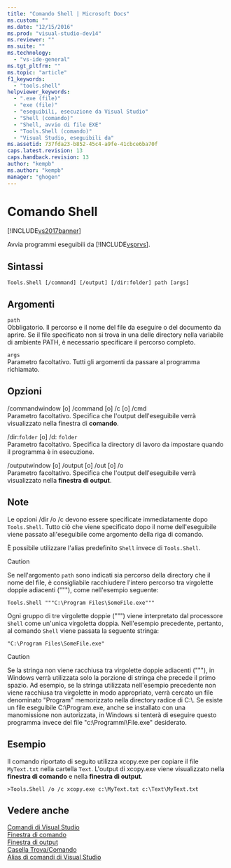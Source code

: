 ```yaml
---
title: "Comando Shell | Microsoft Docs"
ms.custom: ""
ms.date: "12/15/2016"
ms.prod: "visual-studio-dev14"
ms.reviewer: ""
ms.suite: ""
ms.technology: 
  - "vs-ide-general"
ms.tgt_pltfrm: ""
ms.topic: "article"
f1_keywords: 
  - "tools.shell"
helpviewer_keywords: 
  - ".exe (file)"
  - "exe (file)"
  - "eseguibili, esecuzione da Visual Studio"
  - "Shell (comando)"
  - "Shell, avvio di file EXE"
  - "Tools.Shell (comando)"
  - "Visual Studio, eseguibili da"
ms.assetid: 737fda23-b852-45c4-a9fe-41cbce6ba70f
caps.latest.revision: 13
caps.handback.revision: 13
author: "kempb"
ms.author: "kempb"
manager: "ghogen"
---
```

# Comando Shell
[!INCLUDE[vs2017banner](../../code-quality/includes/vs2017banner.md)]

Avvia programmi eseguibili da [!INCLUDE[vsprvs](../../code-quality/includes/vsprvs_md.md)].  
  
## Sintassi  
  
```  
Tools.Shell [/command] [/output] [/dir:folder] path [args]  
```  
  
## Argomenti  
 `path`  
 Obbligatorio.  Il percorso e il nome del file da eseguire o del documento da aprire.  Se il file specificato non si trova in una delle directory nella variabile di ambiente PATH, è necessario specificare il percorso completo.  
  
 `args`  
 Parametro facoltativo.  Tutti gli argomenti da passare al programma richiamato.  
  
## Opzioni  
 \/commandwindow \[o\] \/command \[o\] \/c \[o\] \/cmd  
 Parametro facoltativo.  Specifica che l'output dell'eseguibile verrà visualizzato nella finestra di **comando**.  
  
 \/dir:`folder` \[o\] \/d: `folder`  
 Parametro facoltativo.  Specifica la directory di lavoro da impostare quando il programma è in esecuzione.  
  
 \/outputwindow \[o\] \/output \[o\] \/out \[o\] \/o  
 Parametro facoltativo.  Specifica che l'output dell'eseguibile verrà visualizzato nella **finestra di output**.  
  
## Note  
 Le opzioni \/dir \/o \/c devono essere specificate immediatamente dopo `Tools.Shell`.  Tutto ciò che viene specificato dopo il nome dell'eseguibile viene passato all'eseguibile come argomento della riga di comando.  
  
 È possibile utilizzare l'alias predefinito `Shell` invece di `Tools.Shell`.  
  
> [!CAUTION]
>  Se nell'argomento `path` sono indicati sia percorso della directory che il nome del file, è consigliabile racchiudere l'intero percorso tra virgolette doppie adiacenti \("""\), come nell'esempio seguente:  
  
```  
Tools.Shell """C:\Program Files\SomeFile.exe"""  
```  
  
 Ogni gruppo di tre virgolette doppie \("""\) viene interpretato dal processore `Shell` come un'unica virgoletta doppia.  Nell'esempio precedente, pertanto, al comando `Shell` viene passata la seguente stringa:  
  
```  
"C:\Program Files\SomeFile.exe"  
```  
  
> [!CAUTION]
>  Se la stringa non viene racchiusa tra virgolette doppie adiacenti \("""\), in Windows verrà utilizzata solo la porzione di stringa che precede il primo spazio.  Ad esempio, se la stringa utilizzata nell'esempio precedente non viene racchiusa tra virgolette in modo appropriato, verrà cercato un file denominato "Program" memorizzato nella directory radice di C:\\.  Se esiste un file eseguibile C:\\Program.exe, anche se installato con una manomissione non autorizzata, in Windows si tenterà di eseguire questo programma invece del file "c:\\Programmi\\File.exe" desiderato.  
  
## Esempio  
 Il comando riportato di seguito utilizza xcopy.exe per copiare il file `MyText.txt` nella cartella `Text`.  L'output di xcopy.exe viene visualizzato nella **finestra di comando** e nella **finestra di output**.  
  
```  
>Tools.Shell /o /c xcopy.exe c:\MyText.txt c:\Text\MyText.txt  
```  
  
## Vedere anche  
 [Comandi di Visual Studio](../../ide/reference/visual-studio-commands.md)   
 [Finestra di comando](../../ide/reference/command-window.md)   
 [Finestra di output](../../ide/reference/output-window.md)   
 [Casella Trova\/Comando](../../ide/find-command-box.md)   
 [Alias di comandi di Visual Studio](../../ide/reference/visual-studio-command-aliases.md)